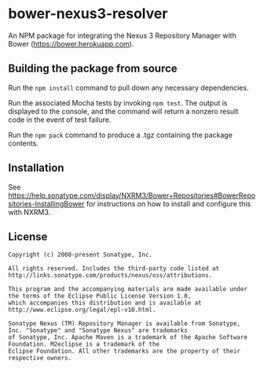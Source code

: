 <!--

Copyright (c) 2008-present Sonatype, Inc.

All rights reserved. Includes the third-party code listed at http://links.sonatype.com/products/nexus/oss/attributions.

This program and the accompanying materials are made available under the terms of the Eclipse Public License Version 1.0,
which accompanies this distribution and is available at http://www.eclipse.org/legal/epl-v10.html.

Sonatype Nexus (TM) Repository Manager is available from Sonatype, Inc. "Sonatype" and "Sonatype Nexus" are trademarks
of Sonatype, Inc. Apache Maven is a trademark of the Apache Software Foundation. M2eclipse is a trademark of the
Eclipse Foundation. All other trademarks are the property of their respective owners.

-->

# bower-nexus3-resolver

An NPM package for integrating the Nexus 3 Repository Manager with Bower (<https://bower.herokuapp.com>). 

## Building the package from source

Run the `npm install` command to pull down any necessary dependencies.

Run the associated Mocha tests by invoking `npm test`. The output is displayed to the console, and the command will
return a nonzero result code in the event of test failure.

Run the `npm pack` command to produce a .tgz containing the package contents.

## Installation

See https://help.sonatype.com/display/NXRM3/Bower+Repositories#BowerRepositories-InstallingBower for 
instructions on how to install and configure this with NXRM3.

## License

```
Copyright (c) 2008-present Sonatype, Inc.

All rights reserved. Includes the third-party code listed at http://links.sonatype.com/products/nexus/oss/attributions.

This program and the accompanying materials are made available under the terms of the Eclipse Public License Version 1.0,
which accompanies this distribution and is available at http://www.eclipse.org/legal/epl-v10.html.

Sonatype Nexus (TM) Repository Manager is available from Sonatype, Inc. "Sonatype" and "Sonatype Nexus" are trademarks
of Sonatype, Inc. Apache Maven is a trademark of the Apache Software Foundation. M2eclipse is a trademark of the
Eclipse Foundation. All other trademarks are the property of their respective owners.
```
